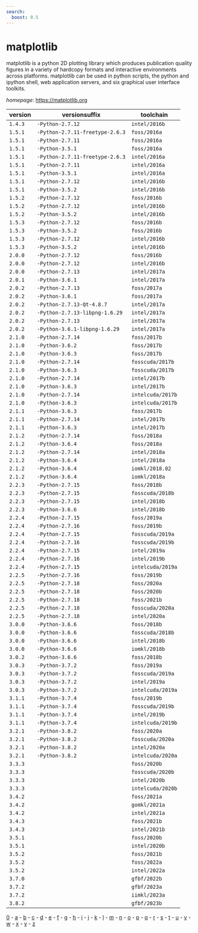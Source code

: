 ```yaml
---
search:
  boost: 0.5
---
```

# matplotlib

matplotlib is a python 2D plotting library which produces publication quality figures in a variety of  hardcopy formats and interactive environments across platforms. matplotlib can be used in python scripts, the python  and ipython shell, web application servers, and six graphical user interface toolkits.

*homepage*: <https://matplotlib.org>

version | versionsuffix | toolchain
--------|---------------|----------
``1.4.3`` | ``-Python-2.7.12`` | ``intel/2016b``
``1.5.1`` | ``-Python-2.7.11-freetype-2.6.3`` | ``foss/2016a``
``1.5.1`` | ``-Python-2.7.11`` | ``foss/2016a``
``1.5.1`` | ``-Python-3.5.1`` | ``foss/2016a``
``1.5.1`` | ``-Python-2.7.11-freetype-2.6.3`` | ``intel/2016a``
``1.5.1`` | ``-Python-2.7.11`` | ``intel/2016a``
``1.5.1`` | ``-Python-3.5.1`` | ``intel/2016a``
``1.5.1`` | ``-Python-2.7.12`` | ``intel/2016b``
``1.5.1`` | ``-Python-3.5.2`` | ``intel/2016b``
``1.5.2`` | ``-Python-2.7.12`` | ``foss/2016b``
``1.5.2`` | ``-Python-2.7.12`` | ``intel/2016b``
``1.5.2`` | ``-Python-3.5.2`` | ``intel/2016b``
``1.5.3`` | ``-Python-2.7.12`` | ``foss/2016b``
``1.5.3`` | ``-Python-3.5.2`` | ``foss/2016b``
``1.5.3`` | ``-Python-2.7.12`` | ``intel/2016b``
``1.5.3`` | ``-Python-3.5.2`` | ``intel/2016b``
``2.0.0`` | ``-Python-2.7.12`` | ``foss/2016b``
``2.0.0`` | ``-Python-2.7.12`` | ``intel/2016b``
``2.0.0`` | ``-Python-2.7.13`` | ``intel/2017a``
``2.0.1`` | ``-Python-3.6.1`` | ``intel/2017a``
``2.0.2`` | ``-Python-2.7.13`` | ``foss/2017a``
``2.0.2`` | ``-Python-3.6.1`` | ``foss/2017a``
``2.0.2`` | ``-Python-2.7.13-Qt-4.8.7`` | ``intel/2017a``
``2.0.2`` | ``-Python-2.7.13-libpng-1.6.29`` | ``intel/2017a``
``2.0.2`` | ``-Python-2.7.13`` | ``intel/2017a``
``2.0.2`` | ``-Python-3.6.1-libpng-1.6.29`` | ``intel/2017a``
``2.1.0`` | ``-Python-2.7.14`` | ``foss/2017b``
``2.1.0`` | ``-Python-3.6.2`` | ``foss/2017b``
``2.1.0`` | ``-Python-3.6.3`` | ``foss/2017b``
``2.1.0`` | ``-Python-2.7.14`` | ``fosscuda/2017b``
``2.1.0`` | ``-Python-3.6.3`` | ``fosscuda/2017b``
``2.1.0`` | ``-Python-2.7.14`` | ``intel/2017b``
``2.1.0`` | ``-Python-3.6.3`` | ``intel/2017b``
``2.1.0`` | ``-Python-2.7.14`` | ``intelcuda/2017b``
``2.1.0`` | ``-Python-3.6.3`` | ``intelcuda/2017b``
``2.1.1`` | ``-Python-3.6.3`` | ``foss/2017b``
``2.1.1`` | ``-Python-2.7.14`` | ``intel/2017b``
``2.1.1`` | ``-Python-3.6.3`` | ``intel/2017b``
``2.1.2`` | ``-Python-2.7.14`` | ``foss/2018a``
``2.1.2`` | ``-Python-3.6.4`` | ``foss/2018a``
``2.1.2`` | ``-Python-2.7.14`` | ``intel/2018a``
``2.1.2`` | ``-Python-3.6.4`` | ``intel/2018a``
``2.1.2`` | ``-Python-3.6.4`` | ``iomkl/2018.02``
``2.1.2`` | ``-Python-3.6.4`` | ``iomkl/2018a``
``2.2.3`` | ``-Python-2.7.15`` | ``foss/2018b``
``2.2.3`` | ``-Python-2.7.15`` | ``fosscuda/2018b``
``2.2.3`` | ``-Python-2.7.15`` | ``intel/2018b``
``2.2.3`` | ``-Python-3.6.6`` | ``intel/2018b``
``2.2.4`` | ``-Python-2.7.15`` | ``foss/2019a``
``2.2.4`` | ``-Python-2.7.16`` | ``foss/2019b``
``2.2.4`` | ``-Python-2.7.15`` | ``fosscuda/2019a``
``2.2.4`` | ``-Python-2.7.16`` | ``fosscuda/2019b``
``2.2.4`` | ``-Python-2.7.15`` | ``intel/2019a``
``2.2.4`` | ``-Python-2.7.16`` | ``intel/2019b``
``2.2.4`` | ``-Python-2.7.15`` | ``intelcuda/2019a``
``2.2.5`` | ``-Python-2.7.16`` | ``foss/2019b``
``2.2.5`` | ``-Python-2.7.18`` | ``foss/2020a``
``2.2.5`` | ``-Python-2.7.18`` | ``foss/2020b``
``2.2.5`` | ``-Python-2.7.18`` | ``foss/2021b``
``2.2.5`` | ``-Python-2.7.18`` | ``fosscuda/2020a``
``2.2.5`` | ``-Python-2.7.18`` | ``intel/2020a``
``3.0.0`` | ``-Python-3.6.6`` | ``foss/2018b``
``3.0.0`` | ``-Python-3.6.6`` | ``fosscuda/2018b``
``3.0.0`` | ``-Python-3.6.6`` | ``intel/2018b``
``3.0.0`` | ``-Python-3.6.6`` | ``iomkl/2018b``
``3.0.2`` | ``-Python-3.6.6`` | ``foss/2018b``
``3.0.3`` | ``-Python-3.7.2`` | ``foss/2019a``
``3.0.3`` | ``-Python-3.7.2`` | ``fosscuda/2019a``
``3.0.3`` | ``-Python-3.7.2`` | ``intel/2019a``
``3.0.3`` | ``-Python-3.7.2`` | ``intelcuda/2019a``
``3.1.1`` | ``-Python-3.7.4`` | ``foss/2019b``
``3.1.1`` | ``-Python-3.7.4`` | ``fosscuda/2019b``
``3.1.1`` | ``-Python-3.7.4`` | ``intel/2019b``
``3.1.1`` | ``-Python-3.7.4`` | ``intelcuda/2019b``
``3.2.1`` | ``-Python-3.8.2`` | ``foss/2020a``
``3.2.1`` | ``-Python-3.8.2`` | ``fosscuda/2020a``
``3.2.1`` | ``-Python-3.8.2`` | ``intel/2020a``
``3.2.1`` | ``-Python-3.8.2`` | ``intelcuda/2020a``
``3.3.3`` |  | ``foss/2020b``
``3.3.3`` |  | ``fosscuda/2020b``
``3.3.3`` |  | ``intel/2020b``
``3.3.3`` |  | ``intelcuda/2020b``
``3.4.2`` |  | ``foss/2021a``
``3.4.2`` |  | ``gomkl/2021a``
``3.4.2`` |  | ``intel/2021a``
``3.4.3`` |  | ``foss/2021b``
``3.4.3`` |  | ``intel/2021b``
``3.5.1`` |  | ``foss/2020b``
``3.5.1`` |  | ``intel/2020b``
``3.5.2`` |  | ``foss/2021b``
``3.5.2`` |  | ``foss/2022a``
``3.5.2`` |  | ``intel/2022a``
``3.7.0`` |  | ``gfbf/2022b``
``3.7.2`` |  | ``gfbf/2023a``
``3.7.2`` |  | ``iimkl/2023a``
``3.8.2`` |  | ``gfbf/2023b``

[0](../0/index.md) - [a](../a/index.md) - [b](../b/index.md) - [c](../c/index.md) - [d](../d/index.md) - [e](../e/index.md) - [f](../f/index.md) - [g](../g/index.md) - [h](../h/index.md) - [i](../i/index.md) - [j](../j/index.md) - [k](../k/index.md) - [l](../l/index.md) - [m](../m/index.md) - [n](../n/index.md) - [o](../o/index.md) - [p](../p/index.md) - [q](../q/index.md) - [r](../r/index.md) - [s](../s/index.md) - [t](../t/index.md) - [u](../u/index.md) - [v](../v/index.md) - [w](../w/index.md) - [x](../x/index.md) - [y](../y/index.md) - [z](../z/index.md)

